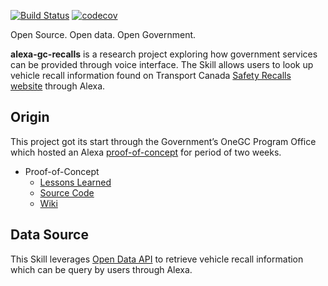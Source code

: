 [![Build Status](https://travis-ci.org/tc-ca/alexa-gc-recalls.svg?branch=master)](https://travis-ci.org/tc-ca/alexa-gc-recalls)
 [![codecov](https://codecov.io/gh/tc-ca/alexa-gc-recalls/branch/master/graph/badge.svg)](https://codecov.io/gh/tc-ca/alexa-gc-recalls/)

Open Source. Open data. Open Government.

**alexa-gc-recalls** is a research project exploring how government services can be provided through voice interface. 
The Skill allows users to look up vehicle recall information found on Transport Canada [Safety Recalls website](http://wwwapps.tc.gc.ca/Saf-Sec-Sur/7/VRDB-BDRV/search-recherche/menu.aspx?lang=eng) through Alexa.


## Origin

This project got its start through the Government’s OneGC Program Office which hosted an Alexa [proof-of-concept](https://www.youtube.com/watch?v=jkA7NmMNpl4) for period of two weeks.
* Proof-of-Concept
  * [Lessons Learned](https://wiki.gccollab.ca/Lessons_learned_-_OneGC_Alexa_Proof-of-Concept)
  * [Source Code](https://github.com/canada-ca/alexapoc-vdpalexa)
  * [Wiki ](https://github.com/canada-ca/alexapoc-vdpalexa/wiki)


## Data Source

This Skill leverages [Open Data API](https://open.canada.ca/data/en/dataset/1ec92326-47ef-4110-b7ca-959fab03f96d) to retrieve vehicle recall information which can be query by users through Alexa. 

